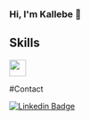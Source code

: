 ### Hi, I'm Kallebe 👋

## Skills
<img width="30" height="30" src="https://cdn.jsdelivr.net/gh/devicons/devicon/icons/nodejs/nodejs-original.svg" />

#Contact

[![Linkedin Badge](https://img.shields.io/badge/LinkedIn-0077B5?style=for-the-badge&logo=linkedin&logoColor=white)](https://www.linkedin.com/in/kallebe-gomes-bezerra-851a8a197/)
